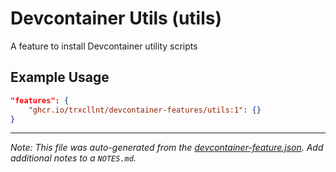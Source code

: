 
# Devcontainer Utils (utils)

A feature to install Devcontainer utility scripts

## Example Usage

```json
"features": {
    "ghcr.io/trxcllnt/devcontainer-features/utils:1": {}
}
```





---

_Note: This file was auto-generated from the [devcontainer-feature.json](https://github.com/trxcllnt/devcontainer-features/blob/main/src/utils/devcontainer-feature.json).  Add additional notes to a `NOTES.md`._
